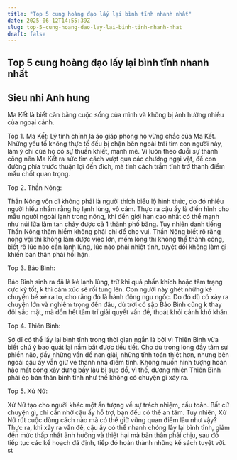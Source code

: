 ```yaml
---
title: "Top 5 cung hoàng đạo lấy lại bình tĩnh nhanh nhất"
date: 2025-06-12T14:55:39Z
slug: top-5-cung-hoang-dao-lay-lai-binh-tinh-nhanh-nhat
draft: false
---
```


## Top 5 cung hoàng đạo lấy lại bình tĩnh nhanh nhất

## Sieu nhi Anh hung

Ma Kết là biết cân bằng cuộc sống của mình và không bị ảnh hưởng nhiều của ngoại cảnh.

Top 1. Ma Kết:
Lý tính chính là áo giáp phòng hộ vững chắc của Ma Kết. Những yếu tố không thực tế đều bị chặn bên ngoài trái tim con người này, làm ý chí của họ có sự thuần khiết, mạnh mẽ. Vì luôn theo đuổi sự thành công nên Ma Kết ra sức tìm cách vượt qua các chướng ngại vật, để con đường phía trước thuận lợi đến đích, mà tính cách trầm tĩnh trở thành điểm mấu chốt quan trọng.


Top 2. Thần Nông:

Thần Nông vốn dĩ không phải là người thích biểu lộ hình thức, do đó nhiều người hiểu nhầm rằng họ lạnh lùng, vô cảm. Thực ra cậu ấy là điển hình cho mẫu người ngoài lạnh trong nóng, khi đến giới hạn cao nhất có thể mạnh như núi lửa làm tan chảy được cả 1 thành phố băng. Tuy nhiên danh tiếng Thần Nông thâm hiểm không phải chỉ để cho vui. Thần Nông biết rõ rằng nóng vội thì không làm được việc lớn, mềm lòng thì không thể thành công, biết rõ lúc nào cần lạnh lùng, lúc nào phải nhiệt tình, tuyệt đối không làm gì khiến bản thân phải hối hận.

Top 3. Bảo Bình:

Bảo Bình sinh ra đã là kẻ lạnh lùng, trừ khi quá phấn khích hoặc tâm trạng cực kỳ tốt, k thì cảm xúc sẽ rối tung lên. Con người này ghét những kẻ chuyện bé xé ra to, cho rằng đó là hành động ngu ngốc. Do đó dù có xảy ra chuyện lớn và nghiêm trọng đến đâu, dù trời có sập Bảo Bình cũng k thay đổi sắc mặt, mà dồn hết tâm trí giải quyết vấn đề, thoát khỏi cảnh khó khăn.


Top 4. Thiên Bình:

Sở dĩ có thể lấy lại bình tĩnh trong thời gian ngắn là bởi vì Thiên Bình vừa biết chú ý bao quát lại nắm bắt được tiểu tiết. Cho dù trong lòng đầy tâm sự phiền não, đầy những vấn đề nan giải, những tính toán thiệt hơn, nhưng bên ngoài cậu ấy vẫn giữ vẻ thanh nhã điềm tĩnh. Không muốn hình tượng hoàn hảo mất công xây dựng bấy lâu bị sụp đổ, vì thế, đương nhiên Thiên Bình phải ép bản thân bình tĩnh như thể không có chuyện gì xảy ra.

Top 5. Xử Nữ:

Xử Nữ tạo cho người khác một ấn tượng về sự trách nhiệm, cầu toàn. Bất cứ chuyện gì, chỉ cần nhờ cậu ấy hỗ trợ, bạn đều có thể an tâm. Tuy nhiên, Xử Nữ rút cuộc dùng cách nào mà có thể giữ vững quan điểm lâu như vậy? Thực ra, khi xảy ra vấn đề, cậu ấy có thể nhanh chóng lấy lại bình tĩnh, giảm đến mức thấp nhất ảnh hưởng và thiệt hại mà bản thân phải chịu, sau đó tiếp tục các kế hoạch đã định, tiếp đó hoàn thành những kế sách tuyệt vời.
st